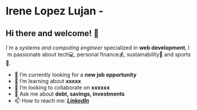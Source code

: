 # Irene Lopez Lujan - 

## Hi there and welcome! 👋

I´m a _systems and computing engineer_ specialized in **web development**, I´m passionate about tech💻, personal finance💰, sustainability💚 and sports🏀. 

- 💼 I’m currently looking for a **new job opportunity**
- 🌱 I’m learning about **xxxxx**
- 👯 I’m looking to collaborate on **xxxxxx**
- 💬 Ask me about **debt, savings, investments**
- 📫 How to reach me:  **_[LinkedIn](https://es.linkedin.com/in/irene-l%C3%B3pez-luj%C3%A1n-002060116)_**
